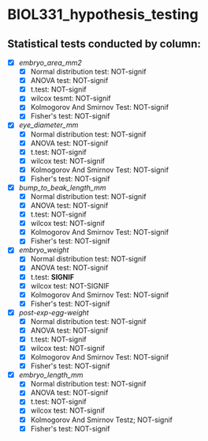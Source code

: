 # BIOL331_hypothesis_testing

## Statistical tests conducted by column: 
- [x]  *embryo_area_mm2*
	- [x] Normal distribution test: NOT-signif
	- [x] ANOVA test: NOT-signif
	- [x] t.test: NOT-signif
	- [x] wilcox tesmt: NOT-signif
	- [x] Kolmogorov And Smirnov Test: NOT-signif
	- [x] Fisher's test: NOT-signif
- [x] *eye_diameter_mm*	
	- [x] Normal distribution test: NOT-signif
	- [x] ANOVA test: NOT-signif
	- [x] t.test: NOT-signif
	- [x] wilcox test: NOT-signif
	- [x] Kolmogorov And Smirnov Test: NOT-signif
	- [x] Fisher's test: NOT-signif
- [x] *bump_to_beak_length_mm*	
	- [x] Normal distribution test: NOT-signif
	- [x] ANOVA test: NOT-signif
	- [x] t.test: NOT-signif
	- [x] wilcox test: NOT-signif
	- [x] Kolmogorov And Smirnov Test: NOT-signif
	- [x] Fisher's test: NOT-signif
- [x] *embryo_weight*
	- [x] Normal distribution test: NOT-signif
	- [x] ANOVA test: NOT-signif
	- [x] t.test:  **SIGNIF**
	- [x] wilcox test: NOT-SIGNIF
	- [x] Kolmogorov And Smirnov Test: NOT-signif
	- [x] Fisher's test: NOT-signif
- [x] *post-exp-egg-weight*	
	- [x] Normal distribution test: NOT-signif
	- [x] ANOVA test: NOT-signif
	- [x] t.test: NOT-signif
	- [x] wilcox test: NOT-signif
	- [x] Kolmogorov And Smirnov Test: NOT-signif
	- [x] Fisher's test: NOT-signif
- [x] *embryo_length_mm*	
	- [x] Normal distribution test: NOT-signif
	- [x] ANOVA test: NOT-signif
	- [x] t.test: NOT-signif
	- [x] wilcox test: NOT-signif
	- [x] Kolmogorov And Smirnov Testz; NOT-signif
	- [x] Fisher's test: NOT-signif
